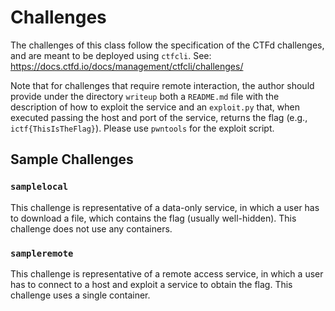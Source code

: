 # Challenges
The challenges of this class follow the specification of the CTFd challenges, and are meant to be deployed using `ctfcli`.
See: https://docs.ctfd.io/docs/management/ctfcli/challenges/

Note that for challenges that require remote interaction, the author should provide under the directory `writeup` both a `README.md` file with the description of how to exploit the service and an `exploit.py` that, when executed passing the host and port of the service, returns the flag (e.g., `ictf{ThisIsTheFlag}`).
Please use `pwntools` for the exploit script.

## Sample Challenges

### `samplelocal`

This challenge is representative of a data-only service, in which a user has to download a file, which contains the flag (usually well-hidden).
This challenge does not use any containers.

### `sampleremote`

This challenge is representative of a remote access service, in which a user has to connect to a host and exploit a service to obtain the flag.
This challenge uses a single container.
